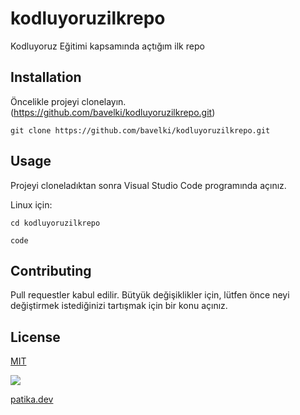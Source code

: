 # kodluyoruzilkrepo
Kodluyoruz Eğitimi kapsamında açtığım ilk repo

## Installation
Öncelikle projeyi clonelayın. (https://github.com/bavelki/kodluyoruzilkrepo.git) 

```git clone https://github.com/bavelki/kodluyoruzilkrepo.git```

## Usage
Projeyi cloneladıktan sonra Visual Studio Code programında açınız.

Linux için:

```cd kodluyoruzilkrepo```

```code```

## Contributing
Pull requestler kabul edilir. Bütyük değişiklikler için, lütfen önce neyi değiştirmek istediğinizi tartışmak için bir konu açınız.

## License
[MIT](https://choosealicense.com/licenses/mit/)

![](https://github.com/bavelki/kodluyoruzilkrepo/blob/main/1.png)

[patika.dev](www.patika.dev)
